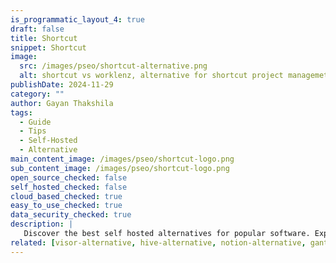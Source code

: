 ```yaml
---
is_programmatic_layout_4: true
draft: false
title: Shortcut
snippet: Shortcut
image:
  src: /images/pseo/shortcut-alternative.png
  alt: shortcut vs worklenz, alternative for shortcut project managemet tool, task management, resource management, productivity, self-hosted
publishDate: 2024-11-29
category: ""
author: Gayan Thakshila
tags:
  - Guide
  - Tips
  - Self-Hosted
  - Alternative
main_content_image: /images/pseo/shortcut-logo.png
sub_content_image: /images/pseo/shortcut-logo.png
open_source_checked: false
self_hosted_checked: false
cloud_based_checked: true
easy_to_use_checked: true
data_security_checked: true
description: |
   Discover the best self hosted alternatives for popular software. Explore our comprehensive guides and find the perfect solution for your needs today.
related: [visor-alternative, hive-alternative, notion-alternative, gantt-project-alternative]
---
```

